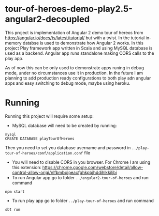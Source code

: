 # tour-of-heroes-demo-play2.5-angular2-decoupled
This project is implementation of Angular 2 demo tour of hereos from https://angular.io/docs/ts/latest/tutorial/ but with a twist. In the tutorial in-memory databse is used to demonstrate how Angular 2 works. In this project Play framework app written in Scala and using MySQL database is used as a backend. Angular app runs standalone making CORS calls to the play app.

As of now this can be only used to demonstrate apps runing in debug mode, under no circumstances use it in production. In the future I am planning to add production ready configurations to both play adn angular apps and easy switching to debug mode, maybe using heroku.

# Running
Running this project will require some setup:
* MySQL database will need to be created by running:
```
mysql
CREATE DATABASE playTourOfHeroes
```
   Then you need to set you database username and password in `../play-tour-of-heroes/conf/application.conf` file
* You will need to disable CORS in you browser. For Chrome I am using this extension: https://chrome.google.com/webstore/detail/allow-control-allow-origi/nlfbmbojpeacfghkpbjhddihlkkiljbi
* To run Angular app go to folder
`../angular2-tour-of-heroes`
and run command
```
npm start
```
* To run play app go to folder
`../play-tour-of-heroes`
and run command
```
sbt run
```
